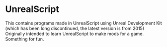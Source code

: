# UnrealScript
This contains programs made in UnrealScript using Unreal Development Kit (which has been long discontinued, the latest version is from 2015)
Originally intended to learn UnrealScript to make mods for a game. Something for fun.
